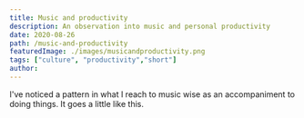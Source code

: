 ```yaml
---
title: Music and productivity
description: An observation into music and personal productivity
date: 2020-08-26
path: /music-and-productivity
featuredImage: ./images/musicandproductivity.png
tags: ["culture", "productivity","short"]
author:
---
```


I've noticed a pattern in what I reach to music wise as an accompaniment to doing things. It goes a little like this.
